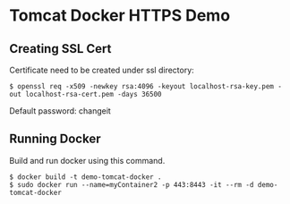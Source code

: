# Tomcat Docker HTTPS Demo

## Creating SSL Cert
Certificate need to be created under ssl directory:
```
$ openssl req -x509 -newkey rsa:4096 -keyout localhost-rsa-key.pem -out localhost-rsa-cert.pem -days 36500
```
Default password: changeit

## Running Docker
Build and run docker using this command.
```
$ docker build -t demo-tomcat-docker .
$ sudo docker run --name=myContainer2 -p 443:8443 -it --rm -d demo-tomcat-docker
```
